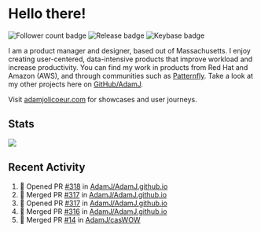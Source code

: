 # Hello there!

![Follower count badge](https://img.shields.io/github/followers/adamj?style=for-the-badge&logo=GitHub&logoColor=%23fff&link=https%3A%2F%2Fwww.github.com%2Fadamj)
![Release badge](https://img.shields.io/github/v/release/adamj/adamj?style=for-the-badge&logo=GitHub&logoColor=%23fff)
![Keybase badge](https://img.shields.io/keybase/pgp/mindreeper2420?style=for-the-badge&logo=keybase&logoColor=%23fff)

I am a product manager and designer, based out of Massachusetts. I enjoy creating user-centered, data-intensive products that improve workload and increase productivity. You can find my work in products from Red Hat and Amazon (AWS), and through communities such as [Patternfly](https://www.patternfly.org). Take a look at my other projects here on [GitHub/AdamJ](https://www.github.com/adamj).

Visit [adamjolicoeur.com](https://www.adamjolicoeur.com) for showcases and user journeys.

<!--
> Recent Activity automated using [GitHub Activity Readme Workflow](https://github.com/marketplace/actions/github-activity-readme)
> Icons from [Simple Icons](https://simpleicons.org)
> Badges from [Shields.io](https://shields.io)
> Readme Stats from [Readme Stats Workflow](https://github.com/anuraghazra/github-readme-stats)
-->

## Stats

<!-- Advanced stats -->
<picture>
  <source
    srcset="https://github-readme-stats.vercel.app/api?username=adamj&rank_icon=github&show_icons=true&theme=dark"
    media="(prefers-color-scheme: dark)"
  />
  <source
    srcset="https://github-readme-stats.vercel.app/api?username=adamj&rank_icon=github&show_icons=true"
    media="(prefers-color-scheme: light), (prefers-color-scheme: no-preference)"
  />
  <img src="https://github-readme-stats.vercel.app/api?username=adamj&rank_icon=github&show_icons=true" />
</picture>

## Recent Activity
<!-- Updates Every Monday at 6PM UTC (1PM EST) -->

<!--START_SECTION:activity-->
1. 💪 Opened PR [#318](https://github.com/AdamJ/AdamJ.github.io/pull/318) in [AdamJ/AdamJ.github.io](https://github.com/AdamJ/AdamJ.github.io)
2. 🎉 Merged PR [#317](https://github.com/AdamJ/AdamJ.github.io/pull/317) in [AdamJ/AdamJ.github.io](https://github.com/AdamJ/AdamJ.github.io)
3. 💪 Opened PR [#317](https://github.com/AdamJ/AdamJ.github.io/pull/317) in [AdamJ/AdamJ.github.io](https://github.com/AdamJ/AdamJ.github.io)
4. 🎉 Merged PR [#316](https://github.com/AdamJ/AdamJ.github.io/pull/316) in [AdamJ/AdamJ.github.io](https://github.com/AdamJ/AdamJ.github.io)
5. 🎉 Merged PR [#14](https://github.com/AdamJ/casWOW/pull/14) in [AdamJ/casWOW](https://github.com/AdamJ/casWOW)
<!--END_SECTION:activity-->
